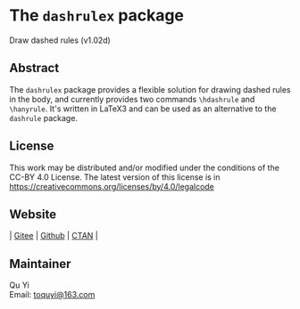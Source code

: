# The `dashrulex` package
Draw dashed rules (v1.02d)

## Abstract
The `dashrulex` package provides a flexible solution for drawing dashed rules in the body, and currently provides two commands `\hdashrule` and `\hanyrule`. It's written in LaTeX3 and can be used as an alternative to the `dashrule` package.

## License
This work may be distributed and/or modified under the conditions of the CC-BY 4.0 License. The latest version of this license is in https://creativecommons.org/licenses/by/4.0/legalcode

## Website
| [Gitee](https://gitee.com/texno3/dashrulex) | [Github](https://github.com/texno3/dashrulex) | [CTAN](https://ctan.org/pkg/dashrulex) |

## Maintainer
Qu Yi<br/>
Email: toquyi@163.com
